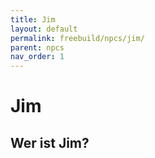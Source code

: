 ```yaml
---
title: Jim
layout: default
permalink: freebuild/npcs/jim/
parent: npcs
nav_order: 1
---
```


# Jim

## Wer ist Jim?
